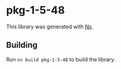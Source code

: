 # pkg-1-5-48

This library was generated with [Nx](https://nx.dev).

## Building

Run `nx build pkg-1-5-48` to build the library.
